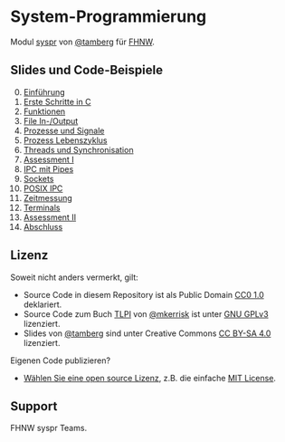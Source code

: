 # System-Programmierung
Modul [syspr]( https://www.fhnw.ch/de/studium/module/6008081) von [@tamberg](https://twitter.com/tamberg) für [FHNW](https://www.fhnw.ch/).

## Slides und Code-Beispiele

0. [Einführung](00/README.md)
1. [Erste Schritte in C](01/README.md)
2. [Funktionen](02/README.md)
3. [File In-/Output](03/README.md)
4. [Prozesse und Signale](04/README.md)
5. [Prozess Lebenszyklus](05/README.md)
6. [Threads und Synchronisation](06/README.md)
7. [Assessment I](07/README.md)
8. [IPC mit Pipes](08/README.md)
9. [Sockets](09/README.md)
10. [POSIX IPC](10/README.md)
11. [Zeitmessung](11/README.md)
12. [Terminals](12/README.md)
13. [Assessment II](13/README.md)
14. [Abschluss](14/README.md)

## Lizenz

Soweit nicht anders vermerkt, gilt:

* Source Code in diesem Repository ist als Public Domain [CC0 1.0](https://creativecommons.org/publicdomain/zero/1.0/) deklariert.
* Source Code zum Buch [TLPI](http://www.man7.org/tlpi/) von [@mkerrisk](https://twitter.com/mkerrisk) ist unter [GNU GPLv3](https://choosealicense.com/licenses/gpl-3.0/) lizenziert.
* Slides von [@tamberg](https://twitter.com/tamberg) sind unter Creative Commons [CC BY-SA 4.0](https://creativecommons.org/licenses/by-sa/4.0/) lizenziert.

Eigenen Code publizieren?

* [Wählen Sie eine open source Lizenz](https://choosealicense.com/), z.B. die einfache [MIT License](https://choosealicense.com/licenses/mit/).

## Support
FHNW syspr Teams.
